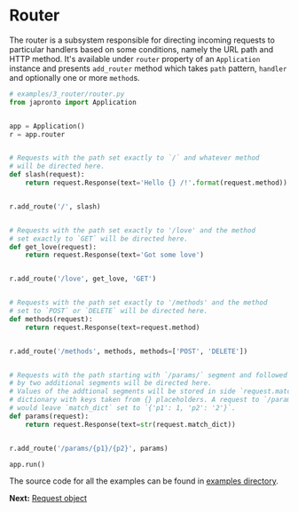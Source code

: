 # Router

The router is a subsystem responsible for directing incoming requests to
particular handlers based on some conditions, namely the URL path
and HTTP method. It's available under `router` property of an `Application`
instance and presents `add_router` method which takes `path` pattern, `handler`
and optionally one or more `method`s.


  ```python
  # examples/3_router/router.py
  from japronto import Application


  app = Application()
  r = app.router


  # Requests with the path set exactly to `/` and whatever method
  # will be directed here.
  def slash(request):
      return request.Response(text='Hello {} /!'.format(request.method))


  r.add_route('/', slash)


  # Requests with the path set exactly to '/love' and the method
  # set exactly to `GET` will be directed here.
  def get_love(request):
      return request.Response(text='Got some love')


  r.add_route('/love', get_love, 'GET')


  # Requests with the path set exactly to '/methods' and the method
  # set to `POST` or `DELETE` will be directed here.
  def methods(request):
      return request.Response(text=request.method)


  r.add_route('/methods', methods, methods=['POST', 'DELETE'])


  # Requests with the path starting with `/params/` segment and followed
  # by two additional segments will be directed here.
  # Values of the addtional segments will be stored in side `request.match_dict`
  # dictionary with keys taken from {} placeholders. A request to `/params/1/2`
  # would leave `match_dict` set to `{'p1': 1, 'p2': '2'}`.
  def params(request):
      return request.Response(text=str(request.match_dict))


  r.add_route('/params/{p1}/{p2}', params)

  app.run()
  ```

The source code for all the examples can be found in [examples directory](https://github.com/squeaky_pl/japronto/tree/master/examples).

**Next:** [Request object](5_request.md)
